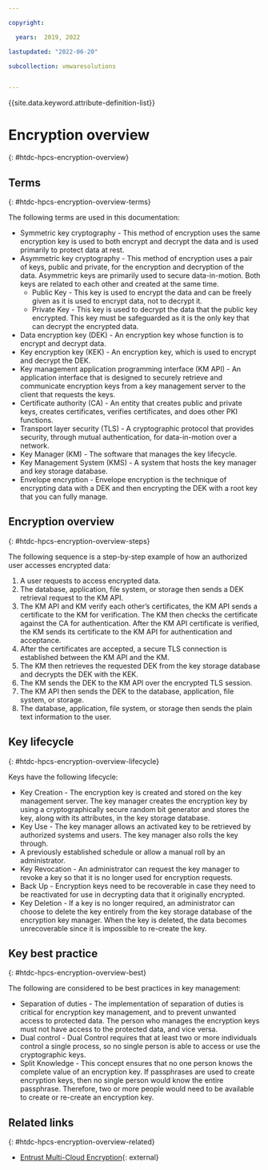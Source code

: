```yaml
---

copyright:

  years:  2019, 2022

lastupdated: "2022-06-20"

subcollection: vmwaresolutions


---
```


{{site.data.keyword.attribute-definition-list}}

# Encryption overview
{: #htdc-hpcs-encryption-overview}

## Terms
{: #htdc-hpcs-encryption-overview-terms}

The following terms are used in this documentation:
* Symmetric key cryptography - This method of encryption uses the same encryption key is used to both encrypt and decrypt the data and is used primarily to protect data at rest.
* Asymmetric key cryptography - This method of encryption uses a pair of keys, public and private, for the encryption and decryption of the data. Asymmetric keys are primarily used to secure data-in-motion. Both keys are related to each other and created at the same time.
   * Public Key - This key is used to encrypt the data and can be freely given as it is used to encrypt data, not to decrypt it.
   * Private Key - This key is used to decrypt the data that the public key encrypted. This key must be safeguarded as it is the only key that can decrypt the encrypted data.
* Data encryption key (DEK) - An encryption key whose function is to encrypt and decrypt data.
* Key encryption key (KEK) - An encryption key, which is used to encrypt and decrypt the DEK.
* Key management application programming interface (KM API) - An application interface that is designed to securely retrieve and communicate encryption keys from a key management server to the client that requests the keys.
* Certificate authority (CA) - An entity that creates public and private keys, creates certificates, verifies certificates, and does other PKI functions.
* Transport layer security (TLS) - A cryptographic protocol that provides security, through mutual authentication, for data-in-motion over a network.
* Key Manager (KM) - The software that manages the key lifecycle.
* Key Management System (KMS) - A system that hosts the key manager and key storage database.
* Envelope encryption - Envelope encryption is the technique of encrypting data with a DEK and then encrypting the DEK with a root key that you can fully manage.

## Encryption overview
{: #htdc-hpcs-encryption-overview-steps}

The following sequence is a step-by-step example of how an authorized user accesses encrypted data:

1. A user requests to access encrypted data.
2. The database, application, file system, or storage then sends a DEK retrieval request to the KM API.
3. The KM API and KM verify each other’s certificates, the KM API sends a certificate to the KM for verification. The KM then checks the certificate against the CA for authentication. After the KM API certificate is verified, the KM sends its certificate to the KM API for authentication and acceptance.
4. After the certificates are accepted, a secure TLS connection is established between the KM API and the KM.
5. The KM then retrieves the requested DEK from the key storage database and decrypts the DEK with the KEK.
6. The KM sends the DEK to the KM API over the encrypted TLS session.
7. The KM API then sends the DEK to the database, application, file system, or storage.
8. The database, application, file system, or storage then sends the plain text information to the user.

## Key lifecycle
{: #htdc-hpcs-encryption-overview-lifecycle}

Keys have the following lifecycle:
* Key Creation - The encryption key is created and stored on the key management server. The key manager creates the encryption key by using a cryptographically secure random bit generator and stores the key, along with its attributes, in the key storage database.
* Key Use  - The key manager allows an activated key to be retrieved by authorized systems and users. The key manager also rolls the key through.
* A previously established schedule or allow a manual roll by an administrator.
* Key Revocation - An administrator can request the key manager to revoke a key so that it is no longer used for encryption requests.
* Back Up - Encryption keys need to be recoverable in case they need to be reactivated for use in decrypting data that it originally encrypted.
* Key Deletion - If a key is no longer required, an administrator can choose to delete the key entirely from the key storage database of the encryption key manager. When the key is deleted, the data becomes unrecoverable since it is impossible to re-create the key.

## Key best practice
{: #htdc-hpcs-encryption-overview-best}

The following are considered to be best practices in key management:
* Separation of duties - The implementation of separation of duties is critical for encryption key management, and to prevent unwanted access to protected data. The person who manages the encryption keys must not have access to the protected data, and vice versa.
* Dual control - Dual Control requires that at least two or more individuals control a single process, so no single person is able to access or use the cryptographic keys.
* Split Knowledge - This concept ensures that no one person knows the complete value of an encryption key. If passphrases are used to create encryption keys, then no single person would know the entire passphrase. Therefore, two or more people would need to be available to create or re-create an encryption key.

## Related links
{: #htdc-hpcs-encryption-overview-related}

* [Entrust Multi-Cloud Encryption](https://www.entrust.com/digital-security/multi-cloud-encryption){: external}
